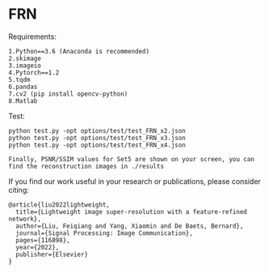 # FRN 
Requirements:

    1.Python==3.6 (Anaconda is recommended)
    2.skimage
    3.imageio
    4.Pytorch==1.2
    5.tqdm
    6.pandas
    7.cv2 (pip install opencv-python)
    8.Matlab

Test:

    python test.py -opt options/test/test_FRN_x2.json
    python test.py -opt options/test/test_FRN_x3.json
    python test.py -opt options/test/test_FRN_x4.json

    Finally, PSNR/SSIM values for Set5 are shown on your screen, you can find the reconstruction images in ./results
    
    
If you find our work useful in your research or publications, please consider citing:

    @article{liu2022lightweight,
      title={Lightweight image super-resolution with a feature-refined network},
      author={Liu, Feiqiang and Yang, Xiaomin and De Baets, Bernard},
      journal={Signal Processing: Image Communication},
      pages={116898},
      year={2022},
      publisher={Elsevier}
    }
